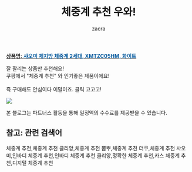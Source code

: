 ﻿---
layout: post
title:  "체중계 추천 우와!"
author: zacra
categories: [ 아이템 ]
tags: [체중계 추천,체중계 추천 클리앙,체중계 추천 뽐뿌,체중계 추천 더쿠,체중계 추천 샤오미,인바디 체중계 추천,인바디 체중계 추천 클리앙,정확한 체중계 추천,카스 체중계 추천,디지털 체중계 추천]
image: https://static.coupangcdn.com/image/vendor_inventory/0e6b/0fe334e65c96827457208b6ea717d6c44cff0339a334471781e36b8816c2.jpg 
description: "쿠팡에서 체중계 추천 관련 상품으로 가장 잘팔리는 제품 중 하나라는 사실!!."
rating: 4.5
---

<a href="https://link.coupang.com/re/AFFSDP?lptag=AF8407795&pageKey=4792090732&itemId=6141690822&vendorItemId=73509030826&traceid=V0-153-2bffdf222ee4c96c"><b>상품명: <font color='#01579B'>샤오미 체지방 체중계 2세대, XMTZC05HM, 화이트</font></b></a>

잘 팔리는 상품만 추천해요!<br/>
쿠팡에서 "체중계 추천" 와 인기좋은 제품이에요!<br/><br/>
즉 구매해도 안심이다 이말이죠. 클릭 고고고! <br/>



<a href="https://link.coupang.com/re/AFFSDP?lptag=AF8407795&pageKey=4792090732&itemId=6141690822&vendorItemId=73509030826&traceid=V0-153-2bffdf222ee4c96c"><img src="https://thumbnail9.coupangcdn.com/thumbnails/remote/q89/image/vendor_inventory/0fd2/5641281990f14298d1366a3942bec805eb88c5750f9a8a365548bdb415c9.png"></a> 

본 블로그는 파트너스 활동을 통해 일정액의 수수료를 제공받을 수 있습니다.

## 참고: 관련 검색어    
체중계 추천,체중계 추천 클리앙,체중계 추천 뽐뿌,체중계 추천 더쿠,체중계 추천 샤오미,인바디 체중계 추천,인바디 체중계 추천 클리앙,정확한 체중계 추천,카스 체중계 추천,디지털 체중계 추천